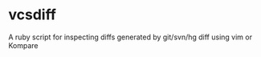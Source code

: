 vcsdiff
=======

A ruby script for inspecting diffs generated by git/svn/hg diff using vim or Kompare
